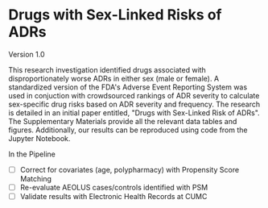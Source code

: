 # Drugs with Sex-Linked Risks of ADRs

Version 1.0

This research investigation identified drugs associated with disproportionately worse ADRs in either sex (male or female). A standardized version of the FDA's Adverse Event Reporting System was used in conjuction with crowdsourced rankings of ADR severity to calculate sex-specific drug risks based on ADR severity and frequency. The research is detailed in an initial paper entitled, "Drugs with Sex-Linked Risk of ADRs". The Supplementary Materials provide all the relevant data tables and figures. Additionally, our results can be reproduced using code from the Jupyter Notebook. 

In the Pipeline

- [ ] Correct for covariates (age, polypharmacy) with Propensity Score Matching
- [ ] Re-evaluate AEOLUS cases/controls identified with PSM
- [ ] Validate results with Electronic Health Records at CUMC
